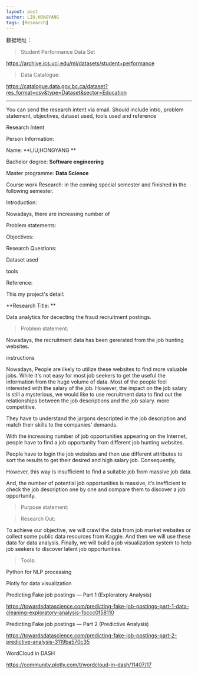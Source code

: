 ```yaml
---
layout: post
author: LIU,HONGYANG
tags: [Research]
---
```




数据地址：











> Student Performance Data Set

https://archive.ics.uci.edu/ml/datasets/student+performance







> Data Catalogue:

https://catalogue.data.gov.bc.ca/dataset?res_format=csv&type=Dataset&sector=Education













___



You can send the research intent via email. Should include intro, problem statement, objectives, dataset used, tools used and reference



Research Intent

Person Information:

Name: **LIU,HONGYANG **

Bachelor degree:  **Software engineering** 

Master programme: **Data Science**

Course work Research: in the coming special semester and  finished in the following semester.



Introduction:

Nowadays, there are increasing number of 





Problem statements:



Objectives:



Research Questions:



Dataset used 



tools



Reference:













This my project's detail:



**Research Title: **



Data analytics for dececting the fraud recruitment postings.



>  Problem statement:



Nowadays, the recruitment data has been gererated from the  job hunting websites. 



instructions







Nowadays, People are likely to utilize these websites to find more valuable  jobs. While it's not easy for most job seekers to get the useful the information from the huge volume of data. Most of the  people feel interested with the salary of the job. However, the impact on the job salary is still a mysterious, we would like to use recruitment data to find out the relationships between the job descriptions and the job salary. more competitive.



They have to understand the jargons descripted in the job description and match their skills to the companies' demands.



With the increasing number of job opportunities appearing on the Internet, people have to find a job opportunity from different job hunting websites. 



 People have to login the job websites and then use different attributes to sort the results to get their desired and high salary job. Consequently, 

However,  this way is insufficient to find a suitable job from massive job data. 

And, the number of potential job opportunities is massive, it’s inefficient to check the job description one by one and compare them to discover a job opportunity. 



>  Purpose statement:







> Research Out:



To achieve our objective, we will crawl the data from job market websites or collect some public data resources from Kaggle. And then we will use these data for data analysis. Finally, we will build a job visualization system to help job seekers to discover latent job opportunities.





> Tools:





Python for NLP processing

Plotly for data visualization



Predicting Fake job postings — Part 1 (Exploratory Analysis)

https://towardsdatascience.com/predicting-fake-job-postings-part-1-data-cleaning-exploratory-analysis-1bccc0f58110



Predicting Fake job postings — Part 2 (Predictive Analysis)

https://towardsdatascience.com/predicting-fake-job-postings-part-2-predictive-analysis-3119ba570c35



WordCloud in DASH

https://community.plotly.com/t/wordcloud-in-dash/11407/17

